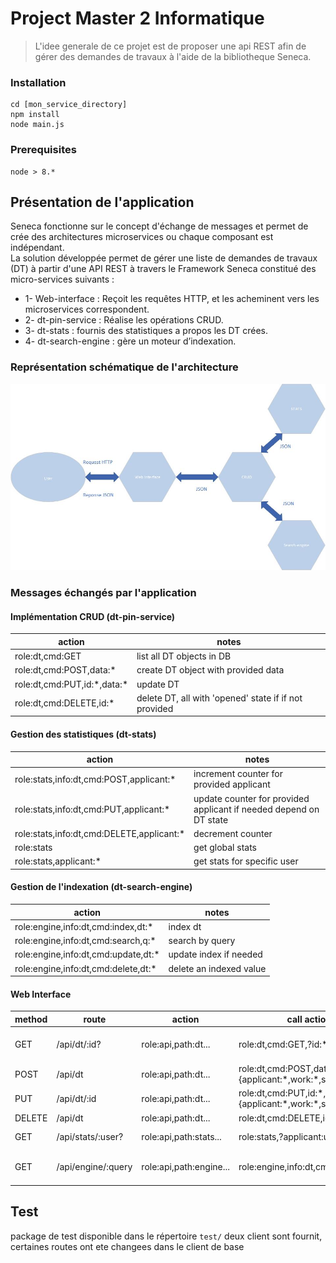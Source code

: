 # Project Master 2 Informatique

> L'idee generale de ce projet est de proposer une api REST afin de gérer des demandes de travaux à l'aide de la bibliotheque Seneca.

### Installation

```
cd [mon_service_directory]
npm install
node main.js
```

### Prerequisites

```
node > 8.*
```

## Présentation de l'application

Seneca fonctionne sur le concept d'échange de messages et permet de crée des architectures microservices ou chaque composant est indépendant.  
La solution développée permet de gérer une liste de demandes de travaux (DT) à partir d'une API REST à travers le Framework Seneca constitué des micro-services suivants :    
* 1- Web-interface : Reçoit les requêtes HTTP, et les acheminent vers les microservices correspondent.  
* 2- dt-pin-service : Réalise les opérations CRUD.   
* 3- dt-stats : fournis des statistiques a propos les DT crées.  
* 4- dt-search-engine : gère un moteur d’indexation.  

### Représentation schématique de l'architecture

![Architecture](ALOS.jpg)

### Messages échangés par l'application

#### Implémentation CRUD (dt-pin-service)

| action                            | notes                                                                |
|-----------------------------------|----------------------------------------------------------------------|
| role:dt,cmd:GET                   | list all DT objects in DB                                            |
| role:dt,cmd:POST,data:\*          | create DT object with provided data                                  |
| role:dt,cmd:PUT,id:\*,data:\*     | update DT                                                            |
| role:dt,cmd:DELETE,id:\*          | delete DT, all with 'opened' state if if not provided                |

#### Gestion des statistiques (dt-stats)

| action                                       | notes                                                             |
|----------------------------------------------|-------------------------------------------------------------------|
| role:stats,info:dt,cmd:POST,applicant:\*     | increment counter for provided applicant                          |
| role:stats,info:dt,cmd:PUT,applicant:\*      | update counter for provided applicant if needed depend on DT state|
| role:stats,info:dt,cmd:DELETE,applicant:\*   | decrement counter                                                 |
| role:stats                                   | get global stats                                                  |
| role:stats,applicant:*                       | get stats for specific user                                       |

#### Gestion de l'indexation (dt-search-engine)

| action                                      | notes                                                      |
|---------------------------------------------|------------------------------------------------------------|
| role:engine,info:dt,cmd:index,dt:\*         | index dt                                                   |
| role:engine,info:dt,cmd:search,q:\*         | search by query                                            |
| role:engine,info:dt,cmd:update,dt:\*        | update index if needed                                     |
| role:engine,info:dt,cmd:delete,dt:\*        | delete an indexed value                                    |

#### Web Interface

| method    | route              | action                 | call action                                                 | notes               |
|-----------|--------------------|------------------------|-------------------------------------------------------------|---------------------|
| GET       | /api/dt/:id?       | role:api,path:dt...    | role:dt,cmd:GET,?id:\*                                      | cf. dt-pin-service  |
| POST      | /api/dt            | role:api,path:dt...    | role:dt,cmd:POST,data:{applicant:\*,work:\*,state:\*}       |         ""          |
| PUT       | /api/dt/:id        | role:api,path:dt...    | role:dt,cmd:PUT,id:\*,data:{applicant:\*,work:\*,state:\*}  |         ""          |
| DELETE    | /api/dt            | role:api,path:dt...    | role:dt,cmd:DELETE,id:\*                                    |         ""          |
| GET       | /api/stats/:user?  | role:api,path:stats... | role:stats,?applicant:user                                  | cf. dt-stats        |
| GET       | /api/engine/:query | role:api,path:engine...| role:engine,info:dt,cmd:search,q:\*                         | cf. dt-search-engine|

## Test

package de test disponible dans le répertoire `test/` deux client sont fournit, certaines routes ont ete changees dans le client de base 
